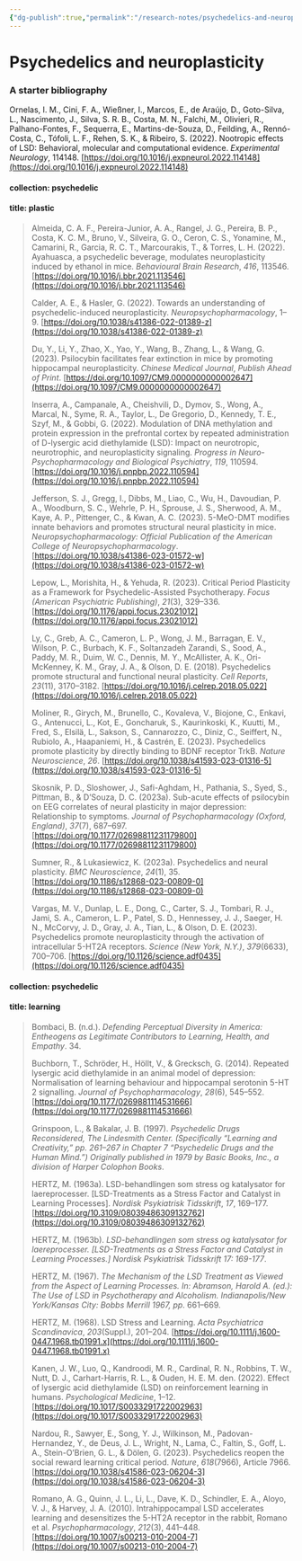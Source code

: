 ```yaml
---
{"dg-publish":true,"permalink":"/research-notes/psychedelics-and-neuroplasticity/","tags":["#researchnotes","✏️"]}
---
```


# Psychedelics and neuroplasticity
### A starter bibliography

Ornelas, I. M., Cini, F. A., Wießner, I., Marcos, E., de Araújo, D., Goto-Silva, L., Nascimento, J., Silva, S. R. B., Costa, M. N., Falchi, M., Olivieri, R., Palhano-Fontes, F., Sequerra, E., Martins-de-Souza, D., Feilding, A., Rennó-Costa, C., Tófoli, L. F., Rehen, S. K., & Ribeiro, S. (2022). Nootropic effects of LSD: Behavioral, molecular and computational evidence. _Experimental Neurology_, 114148. [https://doi.org/10.1016/j.expneurol.2022.114148](https://doi.org/10.1016/j.expneurol.2022.114148)


#### collection: psychedelic 
#### title: plastic

> Almeida, C. A. F., Pereira-Junior, A. A., Rangel, J. G., Pereira, B. P., Costa, K. C. M., Bruno, V., Silveira, G. O., Ceron, C. S., Yonamine, M., Camarini, R., Garcia, R. C. T., Marcourakis, T., & Torres, L. H. (2022). Ayahuasca, a psychedelic beverage, modulates neuroplasticity induced by ethanol in mice. _Behavioural Brain Research_, _416_, 113546. [https://doi.org/10.1016/j.bbr.2021.113546](https://doi.org/10.1016/j.bbr.2021.113546)
> 
> Calder, A. E., & Hasler, G. (2022). Towards an understanding of psychedelic-induced neuroplasticity. _Neuropsychopharmacology_, 1–9. [https://doi.org/10.1038/s41386-022-01389-z](https://doi.org/10.1038/s41386-022-01389-z)
> 
> Du, Y., Li, Y., Zhao, X., Yao, Y., Wang, B., Zhang, L., & Wang, G. (2023). Psilocybin facilitates fear extinction in mice by promoting hippocampal neuroplasticity. _Chinese Medical Journal_, _Publish Ahead of Print_. [https://doi.org/10.1097/CM9.0000000000002647](https://doi.org/10.1097/CM9.0000000000002647)
> 
> Inserra, A., Campanale, A., Cheishvili, D., Dymov, S., Wong, A., Marcal, N., Syme, R. A., Taylor, L., De Gregorio, D., Kennedy, T. E., Szyf, M., & Gobbi, G. (2022). Modulation of DNA methylation and protein expression in the prefrontal cortex by repeated administration of D-lysergic acid diethylamide (LSD): Impact on neurotropic, neurotrophic, and neuroplasticity signaling. _Progress in Neuro-Psychopharmacology and Biological Psychiatry_, _119_, 110594. [https://doi.org/10.1016/j.pnpbp.2022.110594](https://doi.org/10.1016/j.pnpbp.2022.110594)
> 
> Jefferson, S. J., Gregg, I., Dibbs, M., Liao, C., Wu, H., Davoudian, P. A., Woodburn, S. C., Wehrle, P. H., Sprouse, J. S., Sherwood, A. M., Kaye, A. P., Pittenger, C., & Kwan, A. C. (2023). 5-MeO-DMT modifies innate behaviors and promotes structural neural plasticity in mice. _Neuropsychopharmacology: Official Publication of the American College of Neuropsychopharmacology_. [https://doi.org/10.1038/s41386-023-01572-w](https://doi.org/10.1038/s41386-023-01572-w)
> 
> Lepow, L., Morishita, H., & Yehuda, R. (2023). Critical Period Plasticity as a Framework for Psychedelic-Assisted Psychotherapy. _Focus (American Psychiatric Publishing)_, _21_(3), 329–336. [https://doi.org/10.1176/appi.focus.23021012](https://doi.org/10.1176/appi.focus.23021012)
> 
> Ly, C., Greb, A. C., Cameron, L. P., Wong, J. M., Barragan, E. V., Wilson, P. C., Burbach, K. F., Soltanzadeh Zarandi, S., Sood, A., Paddy, M. R., Duim, W. C., Dennis, M. Y., McAllister, A. K., Ori-McKenney, K. M., Gray, J. A., & Olson, D. E. (2018). Psychedelics promote structural and functional neural plasticity. _Cell Reports_, _23_(11), 3170–3182. [https://doi.org/10.1016/j.celrep.2018.05.022](https://doi.org/10.1016/j.celrep.2018.05.022)
> 
> Moliner, R., Girych, M., Brunello, C., Kovaleva, V., Biojone, C., Enkavi, G., Antenucci, L., Kot, E., Goncharuk, S., Kaurinkoski, K., Kuutti, M., Fred, S., Elsilä, L., Sakson, S., Cannarozzo, C., Diniz, C., Seiffert, N., Rubiolo, A., Haapaniemi, H., & Castrén, E. (2023). Psychedelics promote plasticity by directly binding to BDNF receptor TrkB. _Nature Neuroscience_, _26_. [https://doi.org/10.1038/s41593-023-01316-5](https://doi.org/10.1038/s41593-023-01316-5)
> 
> Skosnik, P. D., Sloshower, J., Safi-Aghdam, H., Pathania, S., Syed, S., Pittman, B., & D’Souza, D. C. (2023a). Sub-acute effects of psilocybin on EEG correlates of neural plasticity in major depression: Relationship to symptoms. _Journal of Psychopharmacology (Oxford, England)_, _37_(7), 687–697. [https://doi.org/10.1177/02698811231179800](https://doi.org/10.1177/02698811231179800)
> 
> Sumner, R., & Lukasiewicz, K. (2023a). Psychedelics and neural plasticity. _BMC Neuroscience_, _24_(1), 35. [https://doi.org/10.1186/s12868-023-00809-0](https://doi.org/10.1186/s12868-023-00809-0)
> 
> Vargas, M. V., Dunlap, L. E., Dong, C., Carter, S. J., Tombari, R. J., Jami, S. A., Cameron, L. P., Patel, S. D., Hennessey, J. J., Saeger, H. N., McCorvy, J. D., Gray, J. A., Tian, L., & Olson, D. E. (2023). Psychedelics promote neuroplasticity through the activation of intracellular 5-HT2A receptors. _Science (New York, N.Y.)_, _379_(6633), 700–706. [https://doi.org/10.1126/science.adf0435](https://doi.org/10.1126/science.adf0435)


#### collection: psychedelic 
#### title: learning

> Bombaci, B. (n.d.). _Defending Perceptual Diversity in America: Entheogens as Legitimate Contributors to Learning, Health, and Empathy_. 34.
> 
> Buchborn, T., Schröder, H., Höllt, V., & Grecksch, G. (2014). Repeated lysergic acid diethylamide in an animal model of depression: Normalisation of learning behaviour and hippocampal serotonin 5-HT 2 signalling. _Journal of Psychopharmacology_, _28_(6), 545–552. [https://doi.org/10.1177/0269881114531666](https://doi.org/10.1177/0269881114531666)
> 
> Grinspoon, L., & Bakalar, J. B. (1997). _Psychedelic Drugs Reconsidered, The Lindesmith Center. (Specifically “Learning and Creativity,” pp. 261–267 in Chapter 7 “Psychedelic Drugs and the Human Mind.”) Originally published in 1979 by Basic Books, Inc., a division of Harper Colophon Books_.
> 
> HERTZ, M. (1963a). LSD-behandlingen som stress og katalysator for laereprocesser. [LSD-Treatments as a Stress Factor and Catalyst in Learning Processes]. _Nordisk Psykiatrisk Tidsskrift_, _17_, 169–177. [https://doi.org/10.3109/08039486309132762](https://doi.org/10.3109/08039486309132762)
> 
> HERTZ, M. (1963b). _LSD-behandlingen som stress og katalysator for laereprocesser. [LSD-Treatments as a Stress Factor and Catalyst in Learning Processes.] Nordisk Psykiatrisk Tidsskrift 17: 169-177_.
> 
> HERTZ, M. (1967). _The Mechanism of the LSD Treatment as Viewed from the Aspect of Learning Processes. In: Abramson, Harold A. (ed.): The Use of LSD in Psychotherapy and Alcoholism. Indianapolis/New York/Kansas City: Bobbs Merrill 1967, pp_. 661–669.
> 
> HERTZ, M. (1968). LSD Stress and Learning. _Acta Psychiatrica Scandinavica_, _203_(Suppl.), 201–204. [https://doi.org/10.1111/j.1600-0447.1968.tb01991.x](https://doi.org/10.1111/j.1600-0447.1968.tb01991.x)
> 
> Kanen, J. W., Luo, Q., Kandroodi, M. R., Cardinal, R. N., Robbins, T. W., Nutt, D. J., Carhart-Harris, R. L., & Ouden, H. E. M. den. (2022). Effect of lysergic acid diethylamide (LSD) on reinforcement learning in humans. _Psychological Medicine_, 1–12. [https://doi.org/10.1017/S0033291722002963](https://doi.org/10.1017/S0033291722002963)
> 
> Nardou, R., Sawyer, E., Song, Y. J., Wilkinson, M., Padovan-Hernandez, Y., de Deus, J. L., Wright, N., Lama, C., Faltin, S., Goff, L. A., Stein-O’Brien, G. L., & Dölen, G. (2023). Psychedelics reopen the social reward learning critical period. _Nature_, _618_(7966), Article 7966. [https://doi.org/10.1038/s41586-023-06204-3](https://doi.org/10.1038/s41586-023-06204-3)
> 
> Romano, A. G., Quinn, J. L., Li, L., Dave, K. D., Schindler, E. A., Aloyo, V. J., & Harvey, J. A. (2010). Intrahippocampal LSD accelerates learning and desensitizes the 5-HT2A receptor in the rabbit, Romano et al. _Psychopharmacology_, _212_(3), 441–448. [https://doi.org/10.1007/s00213-010-2004-7](https://doi.org/10.1007/s00213-010-2004-7)
> 